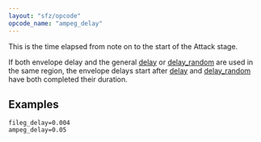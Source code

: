 ```yaml
---
layout: "sfz/opcode"
opcode_name: "ampeg_delay"
---
```

This is the time elapsed from note on to the start of
the Attack stage.

If both envelope delay and the general [delay] or [delay_random] are used in
the same region, the envelope delays start after [delay] and [delay_random]
have both completed their duration.

## Examples

```
fileg_delay=0.004
ampeg_delay=0.05
```


[delay]:        delay
[delay_random]: delay_random
